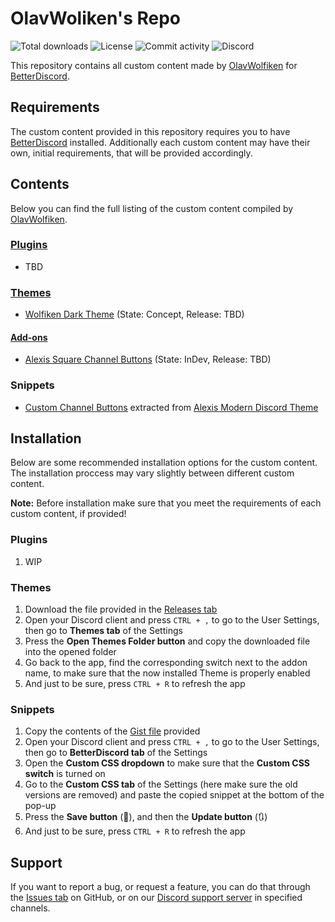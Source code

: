 # OlavWoliken's Repo
![Total downloads](https://img.shields.io/github/downloads/OlavWolfiken/BetterDiscord/total) ![License](https://img.shields.io/github/license/OlavWolfiken/BetterDiscord) ![Commit activity](https://img.shields.io/github/commit-activity/w/OlavWolfiken/BetterDiscord) ![Discord](https://img.shields.io/discord/952631810397995098?label=support%20server&url=https://discord.gg/RYsm9RWv66)

This repository contains all custom content made by [OlavWolfiken](https://github.com/OlavWolfiken) for [BetterDiscord](https://betterdiscord.app/).

## Requirements
The custom content provided in this repository requires you to have [BetterDiscord](https://betterdiscord.app/) installed. Additionally each custom content may have their own, initial requirements, that will be provided accordingly.

## Contents
Below you can find the full listing of the custom content compiled by [OlavWolfiken](https://github.com/OlavWolfiken).

### [Plugins](https://olavwolfiken.github.io/BetterDiscord/Plugins)
- TBD

### [Themes](https://olavwolfiken.github.io/BetterDiscord/Themes)
- [Wolfiken Dark Theme](https://olavwolfiken.github.io/BetterDiscord/Themes/Wolfiken%20Dark%20Theme/) (State: Concept, Release: TBD)

#### [Add-ons](https://olavwolfiken.github.io/BetterDiscord/Themes/Add-ons)
- [Alexis Square Channel Buttons](https://olavwolfiken.github.io/BetterDiscord/Themes/Add-ons/Alexis%20Square%20Channel%20Buttons) (State: InDev, Release: TBD)

### Snippets
- [Custom Channel Buttons](https://gist.github.com/OlavWolfiken/d864568f88a5662c851550d89c9c523c) extracted from [Alexis Modern Discord Theme](https://alexisjonsson.github.io/BetterDiscordAddons/Themes/modern-discord.theme.css)

## Installation
Below are some recommended installation options for the custom content. The installation proccess may vary slightly between different custom content. 

**Note:** Before installation make sure that you meet the requirements of each custom content, if provided!

### Plugins
1. WIP

### Themes
1. Download the file provided in the [Releases tab](https://github.com/OlavWolfiken/BetterDiscord/releases)
2. Open your Discord client and press `CTRL + ,` to go to the User Settings, then go to **Themes tab** of the Settings
3. Press the **Open Themes Folder button** and copy the downloaded file into the opened folder
4. Go back to the app, find the corresponding switch next to the addon name, to make sure that the now installed Theme is properly enabled
5. And just to be sure, press `CTRL + R` to refresh the app

### Snippets
1. Copy the contents of the [Gist file](https://gist.github.com/OlavWolfiken) provided
2. Open your Discord client and press `CTRL + ,` to go to the User Settings, then go to **BetterDiscord tab** of the Settings
3. Open the **Custom CSS dropdown** to make sure that the **Custom CSS switch** is turned on
4. Go to the **Custom CSS tab** of the Settings (here make sure the old versions are removed) and paste the copied snippet at the bottom of the pop-up
5. Press the **Save button** (💾), and then the **Update button** (🔃)
6. And just to be sure, press `CTRL + R` to refresh the app

## Support
If you want to report a bug, or request a feature, you can do that through the [Issues tab](https://github.com/OlavWolfiken/BetterDiscord/issues/new/choose) on GitHub, or on our [Discord support server](https://discord.gg/RYsm9RWv66) in specified channels.
